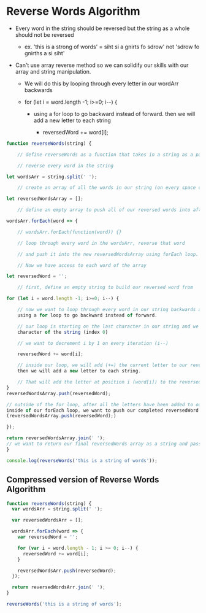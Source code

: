 # Reverse Words Algorithm

- Every word in the string should be reversed but the string as a whole should not be reversed

  - ex. 'this is a strong of words' = siht si a gnirts fo sdrow' not 'sdrow fo gnirths a si siht'

- Can't use array reverse method so we can solidify our skills with our array and string manipulation.

  - We will do this by looping through every letter in our wordArr backwards

  - for (let i = word.length -1; i>=0; i--) {

    - using a for loop to go backward instead of forward. then we will add a new letter to each string

      - reversedWord += word[i];

```javascript
function reverseWords(string) {

    // define reverseWords as a function that takes in a string as a parameter

    // reverse every word in the string

let wordsArr = string.split(' ');

    // create an array of all the words in our string (on every space character (' '))

let reversedWordsArray = [];

    // define an empty array to push all of our reversed words into after we have reversed each of them

wordsArr.forEach(word => {

    // wordsArr.forEach(function(word)) {}

    // loop through every word in the wordsArr, reverse that word

    // and push it into the new reversedWordsArray using forEach loop.

    // Now we have access to each word of the array

let reversedWord = '';

    // first, define an empty string to build our reversed word from

for (let i = word.length -1; i>=0; i--) {

    // now we want to loop through every word in our string backwards and add it to our empty string
    using a for loop to go backward instead of forward.

    // our loop is starting on the last character in our string and we are moving backward to the first
    character of the string (index 0)

    // we want to decrement i by 1 on every iteration (i--)

    reversedWord += word[i];

    // inside our loop, we will add (+=) the current letter to our reversed word
    then we will add a new letter to each string.

    // That will add the letter at position i (word[i]) to the reversed word
}
reversedWordsArray.push(reversedWord);

// outside of the for loop, after all the letters have been added to our reverseWord string, but still
inside of our forEach loop, we want to push our completed reversedWord string into our reversedWord array
(reversedWordsArray.push(reversedWord);)

});

return reversedWordsArray.join(' ');
// we want to return our final reversedWords array as a string and pass in a space character (' ')
}

console.log(reverseWords('this is a string of words'));
```

## Compressed version of Reverse Words Algorithm

```javascript
function reverseWords(string) {
  var wordsArr = string.split(' ');

  var reversedWordsArr = [];

  wordsArr.forEach(word => {
    var reversedWord = '';

    for (var i = word.length - 1; i >= 0; i--) {
      reversedWord += word[i];
    }

    reversedWordsArr.push(reversedWord);
  });

  return reversedWordsArr.join(' ');
}

reverseWords('this is a string of words');
```
